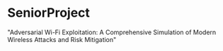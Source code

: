 # SeniorProject
"Adversarial Wi-Fi Exploitation: A Comprehensive Simulation of Modern Wireless Attacks and Risk Mitigation"
